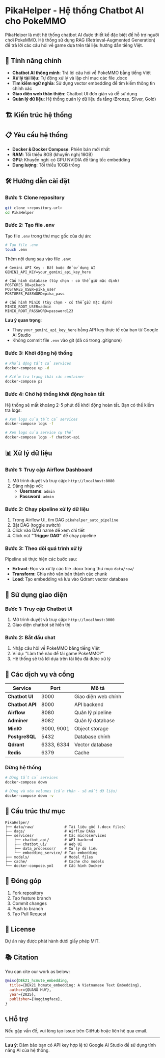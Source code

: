 # PikaHelper - Hệ thống Chatbot AI cho PokeMMO

PikaHelper là một hệ thống chatbot AI được thiết kế đặc biệt để hỗ trợ người chơi PokeMMO. Hệ thống sử dụng RAG (Retrieval-Augmented Generation) để trả lời các câu hỏi về game dựa trên tài liệu hướng dẫn tiếng Việt.

## 🚀 Tính năng chính

- **Chatbot AI thông minh**: Trả lời câu hỏi về PokeMMO bằng tiếng Việt
- **Xử lý tài liệu**: Tự động xử lý và lập chỉ mục các file .docx
- **Tìm kiếm ngữ nghĩa**: Sử dụng vector embedding để tìm kiếm thông tin chính xác
- **Giao diện web thân thiện**: Chatbot UI đơn giản và dễ sử dụng
- **Quản lý dữ liệu**: Hệ thống quản lý dữ liệu đa tầng (Bronze, Silver, Gold)

## 🏗️ Kiến trúc hệ thống



## 📋 Yêu cầu hệ thống

- **Docker & Docker Compose**: Phiên bản mới nhất
- **RAM**: Tối thiểu 8GB (khuyến nghị 16GB)
- **GPU**: Khuyến nghị có GPU NVIDIA để tăng tốc embedding
- **Dung lượng**: Tối thiểu 10GB trống

## 🛠️ Hướng dẫn cài đặt

### Bước 1: Clone repository

```bash
git clone <repository-url>
cd PikaHelper
```

### Bước 2: Tạo file .env

Tạo file `.env` trong thư mục gốc của dự án:

```bash
# Tạo file .env
touch .env
```

Thêm nội dung sau vào file `.env`:

```env
# Gemini API Key - Bắt buộc để sử dụng AI
GEMINI_API_KEY=your_gemini_api_key_here

# Cấu hình database (tùy chọn - có thể giữ mặc định)
POSTGRES_DB=pikadb
POSTGRES_USER=pika_user
POSTGRES_PASSWORD=pika_pass

# Cấu hình MinIO (tùy chọn - có thể giữ mặc định)
MINIO_ROOT_USER=admin
MINIO_ROOT_PASSWORD=password123
```

**Lưu ý quan trọng**: 
- Thay `your_gemini_api_key_here` bằng API key thực tế của bạn từ Google AI Studio
- Không commit file `.env` vào git (đã có trong .gitignore)

### Bước 3: Khởi động hệ thống

```bash
# Khởi động tất cả services
docker-compose up -d

# Kiểm tra trạng thái các container
docker-compose ps
```

### Bước 4: Chờ hệ thống khởi động hoàn tất

Hệ thống sẽ mất khoảng 2-5 phút để khởi động hoàn tất. Bạn có thể kiểm tra logs:

```bash
# Xem logs của tất cả services
docker-compose logs -f

# Xem logs của service cụ thể
docker-compose logs -f chatbot-api
```

## 📊 Xử lý dữ liệu

### Bước 1: Truy cập Airflow Dashboard

1. Mở trình duyệt và truy cập: `http://localhost:8080`
2. Đăng nhập với:
   - **Username**: `admin`
   - **Password**: `admin`

### Bước 2: Chạy pipeline xử lý dữ liệu

1. Trong Airflow UI, tìm DAG `pikahelper_auto_pipeline`
2. Bật DAG (toggle switch)
3. Click vào DAG name để xem chi tiết
4. Click nút **"Trigger DAG"** để chạy pipeline

### Bước 3: Theo dõi quá trình xử lý

Pipeline sẽ thực hiện các bước sau:
- **Extract**: Đọc và xử lý các file .docx trong thư mục `data/raw/`
- **Transform**: Chia nhỏ văn bản thành các chunk
- **Load**: Tạo embedding và lưu vào Qdrant vector database

## 🎯 Sử dụng giao diện

### Bước 1: Truy cập Chatbot UI

1. Mở trình duyệt và truy cập: `http://localhost:3000`
2. Giao diện chatbot sẽ hiển thị

### Bước 2: Bắt đầu chat

1. Nhập câu hỏi về PokeMMO bằng tiếng Việt
2. Ví dụ: "Làm thế nào để tải game PokeMMO?"
3. Hệ thống sẽ trả lời dựa trên tài liệu đã được xử lý

## 🔧 Các dịch vụ và cổng

| Service | Port | Mô tả |
|---------|------|-------|
| **Chatbot UI** | 3000 | Giao diện web chính |
| **Chatbot API** | 8000 | API backend |
| **Airflow** | 8080 | Quản lý pipeline |
| **Adminer** | 8082 | Quản lý database |
| **MinIO** | 9000, 9001 | Object storage |
| **PostgreSQL** | 5432 | Database chính |
| **Qdrant** | 6333, 6334 | Vector database |
| **Redis** | 6379 | Cache |


### Dừng hệ thống

```bash
# Dừng tất cả services
docker-compose down

# Dừng và xóa volumes (cẩn thận - sẽ mất dữ liệu)
docker-compose down -v
```

## 📁 Cấu trúc thư mục

```
PikaHelper/
├── data/raw/              # Tài liệu gốc (.docx files)
├── dags/                  # Airflow DAGs
├── services/              # Các microservices
│   ├── chatbot_api/       # API backend
│   ├── chatbot_ui/        # Web UI
│   ├── data_processor/    # Xử lý dữ liệu
│   └── embedding_service/ # Tạo embedding
├── models/                # Model files
├── cache/                 # Cache cho models
└── docker-compose.yml     # Cấu hình Docker
```

## 🤝 Đóng góp

1. Fork repository
2. Tạo feature branch
3. Commit changes
4. Push to branch
5. Tạo Pull Request

## 📄 License

Dự án này được phát hành dưới giấy phép MIT.

## 📚 Citation

You can cite our work as below:

```bibtex
@misc{DEk21_hcmute_embedding,
  title={DEk21_hcmute_embedding: A Vietnamese Text Embedding},
  author={QUANG HUY},
  year={2025},
  publisher={Huggingface},
}
```

## 📞 Hỗ trợ

Nếu gặp vấn đề, vui lòng tạo issue trên GitHub hoặc liên hệ qua email.

---

**Lưu ý**: Đảm bảo bạn có API key hợp lệ từ Google AI Studio để sử dụng tính năng AI của hệ thống.
